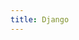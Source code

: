 ```yaml
---
title: Django
---
```


<video-container src="https://youtu.be/UmljXZIypDc?list=PL-osiE80TeTtoQCKZ03TU5fNfx2UY6U4p" />

